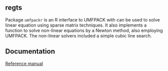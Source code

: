 ## regts

Package `umfpackr` is an R interface to UMFPACK with can be used
to solve linear equation using sparse matrix techniques. It also implements a function to solve non-linear equations by a Newton method, also employing UMFPACK.
The non-linear solvers included a simple cubic line search.

## Documentation

[Reference manual](umfpackr.pdf)
